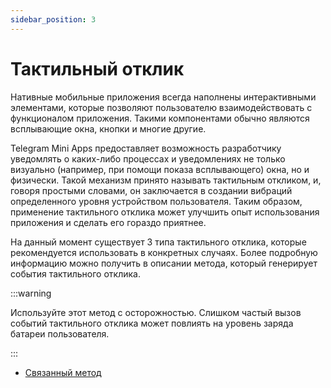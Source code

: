 ```yaml
---
sidebar_position: 3
---
```


# Тактильный отклик

Нативные мобильные приложения всегда наполнены интерактивными элементами,
которые позволяют пользователю взаимодействовать с функционалом приложения.
Такими компонентами обычно являются всплывающие окна, кнопки и многие другие.

Telegram Mini Apps предоставляет возможность разработчику уведомлять о
каких-либо процессах и уведомлениях не только визуально (например, при помощи 
показа всплывающего) окна, но и физически. Такой механизм принято
называть тактильным откликом, и, говоря простыми словами, он заключается
в создании вибраций определенного уровня устройством пользователя. Таким 
образом, применение тактильного отклика может улучшить опыт использования 
приложения и сделать его гораздо приятнее. 

На данный момент существует 3 типа тактильного отклика, которые рекомендуется 
использовать в конкретных случаях. Более подробную информацию можно
получить в описании метода, который генерирует события тактильного отклика.

:::warning

Используйте этот метод с осторожностью. Слишком частый вызов событий 
тактильного отклика может повлиять на уровень заряда батареи пользователя.

:::

- [Связанный метод](../apps-communication/methods.mdx#web_app_trigger_haptic_feedback)
